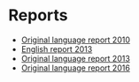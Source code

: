 #  Reports

* [Original language report 2010](http://www.geopunt.be/~/media/geopunt/geowijzer/inspire/documenten/2007-2-ec_reporting_belgium_2009_officieel.pdf)
* [English report 2013](./BE-INSPIRE-Report-2013_ENV-2013--00-00-EN-TRA-00.pdf)
* [Original language report 2013](http://www.geopunt.be/~/media/geopunt/geowijzer/inspire/documenten/2007-2-ec_reporting_belgium_2010-2012_final.pdf)
* [Original language report 2016](http://cdr.eionet.europa.eu/be/eu/inspire/reporting/envvzjphw)






